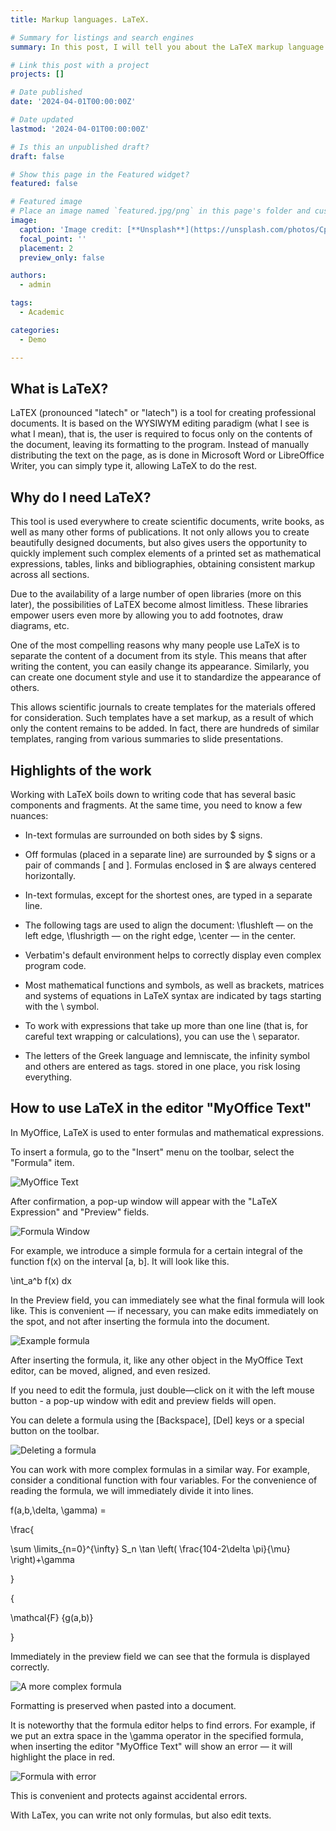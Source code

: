 ```yaml
---
title: Markup languages. LaTeX.

# Summary for listings and search engines
summary: In this post, I will tell you about the LaTeX markup language and how to design formulas using this language.

# Link this post with a project
projects: []

# Date published
date: '2024-04-01T00:00:00Z'

# Date updated
lastmod: '2024-04-01T00:00:00Z'

# Is this an unpublished draft?
draft: false

# Show this page in the Featured widget?
featured: false

# Featured image
# Place an image named `featured.jpg/png` in this page's folder and customize its options here.
image:
  caption: 'Image credit: [**Unsplash**](https://unsplash.com/photos/CpkOjOcXdUY)'
  focal_point: ''
  placement: 2
  preview_only: false

authors:
  - admin

tags:
  - Academic

categories:
  - Demo

---
```


## What is LaTeX?

LaTEX (pronounced "latech" or "latech") is a tool for creating professional documents. It is based on the WYSIWYM editing paradigm (what I see is what I mean), that is, the user is required to focus only on the contents of the document, leaving its formatting to the program. Instead of manually distributing the text on the page, as is done in Microsoft Word or LibreOffice Writer, you can simply type it, allowing LaTeX to do the rest.

## Why do I need LaTeX?

This tool is used everywhere to create scientific documents, write books, as well as many other forms of publications. It not only allows you to create beautifully designed documents, but also gives users the opportunity to quickly implement such complex elements of a printed set as mathematical expressions, tables, links and bibliographies, obtaining consistent markup across all sections.

Due to the availability of a large number of open libraries (more on this later), the possibilities of LaTEX become almost limitless. These libraries empower users even more by allowing you to add footnotes, draw diagrams, etc.

One of the most compelling reasons why many people use LaTeX is to separate the content of a document from its style. This means that after writing the content, you can easily change its appearance. Similarly, you can create one document style and use it to standardize the appearance of others.

This allows scientific journals to create templates for the materials offered for consideration. Such templates have a set markup, as a result of which only the content remains to be added. In fact, there are hundreds of similar templates, ranging from various summaries to slide presentations.

## Highlights of the work

Working with LaTeX boils down to writing code that has several basic components and fragments. At the same time, you need to know a few nuances:

- In-text formulas are surrounded on both sides by $ signs.

- Off formulas (placed in a separate line) are surrounded by $ signs or a pair of commands \[ and \]. Formulas enclosed in $ are always centered horizontally.

- In-text formulas, except for the shortest ones, are typed in a separate line.

- The following tags are used to align the document: \flushleft — on the left edge, \flushrigth — on the right edge, \center — in the center.

- Verbatim's default environment helps to correctly display even complex program code.

- Most mathematical functions and symbols, as well as brackets, matrices and systems of equations in LaTeX syntax are indicated by tags starting with the \ symbol.

- To work with expressions that take up more than one line (that is, for careful text wrapping or calculations), you can use the \\ separator.

- The letters of the Greek language and lemniscate, the infinity symbol and others are entered as tags. stored in one place, you risk losing everything.

## How to use LaTeX in the editor "MyOffice Text"

In MyOffice, LaTeX is used to enter formulas and mathematical expressions.

To insert a formula, go to the "Insert" menu on the toolbar, select the "Formula" item.

![MyOffice Text](1.jpeg )

After confirmation, a pop-up window will appear with the "LaTeX Expression" and "Preview" fields.

![Formula Window](2.jpeg )

For example, we introduce a simple formula for a certain integral of the function f(x) on the interval [a, b]. It will look like this.

\int_a^b f(x) dx

In the Preview field, you can immediately see what the final formula will look like. This is convenient — if necessary, you can make edits immediately on the spot, and not after inserting the formula into the document.

![Example formula](3.jpeg )

After inserting the formula, it, like any other object in the MyOffice Text editor, can be moved, aligned, and even resized.

If you need to edit the formula, just double—click on it with the left mouse button - a pop-up window with edit and preview fields will open.

You can delete a formula using the [Backspace], [Del] keys or a special button on the toolbar.

![Deleting a formula](4.jpeg )

You can work with more complex formulas in a similar way. For example, consider a conditional function with four variables. For the convenience of reading the formula, we will immediately divide it into lines.

f(a,b,\delta, \gamma) =

\frac{

\sum \limits_{n=0}^{\infty} S_n \tan \left( \frac{104-2\delta \pi}{\mu} \right)+\gamma

}

{

\mathcal{F} {g(a,b)}

}

Immediately in the preview field we can see that the formula is displayed correctly.

![A more complex formula](5.jpeg )

Formatting is preserved when pasted into a document.

It is noteworthy that the formula editor helps to find errors. For example, if we put an extra space in the \gamma operator in the specified formula, when inserting the editor "MyOffice Text" will show an error — it will highlight the place in red.

![Formula with error](6.jpeg )

This is convenient and protects against accidental errors.

With LaTex, you can write not only formulas, but also edit texts.

